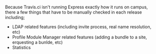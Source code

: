 Because Travis.ci isn't running Express exactly how it runs on campus, there a few things that have to be manually checked in each release including;

- LDAP related features (including invite process, real name resolution, etc)
- Profile Module Manager related features (adding a bundle to a site, erquesting a bunlde, etc)
- Statistics
